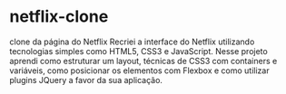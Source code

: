 # netflix-clone
clone da página do Netflix
Recriei a interface do Netflix utilizando tecnologias simples como HTML5, CSS3 e JavaScript. Nesse projeto aprendi como estruturar um layout, técnicas de CSS3 com containers e variáveis, como posicionar os elementos com Flexbox e como utilizar plugins JQuery a favor da sua aplicação.
